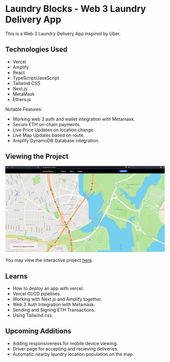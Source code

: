 # Laundry Blocks - Web 3 Laundry Delivery App

This is a Web 3 Laundry Delivery App inspired by Uber.

## Technologies Used

- Vercel
- Amplify
- React
- TypeScript/JavaScript
- Tailwind CSS
- Next.js
- MetaMask
- Ethers.js

Notable Features:

- Working web 3 auth and wallet integration with Metamask.
- Secure ETH on-chain payments.
- Live Price Updates on location change.
- Live Map Updates based on route.
- Amplify DynamoDB Database integration.

## Viewing the Project

![Demo](assets/demo.gif)

You may view the interactive project [here](https://laundryblocks.vercel.app).

## Learns

- How to deploy an app with vercel.
- Vercel CI/CD pipelines.
- Working with Next.js and Amplify together.
- Web 3 Auth Integration with Metamask.
- Sending and Signing ETH Transactions.
- Using Tailwind.css.

## Upcoming Additions

- Adding responsiveness for mobile device viewing.
- Driver page for accepting and recieving deliveries.
- Automatic nearby laundry location population on the map.
